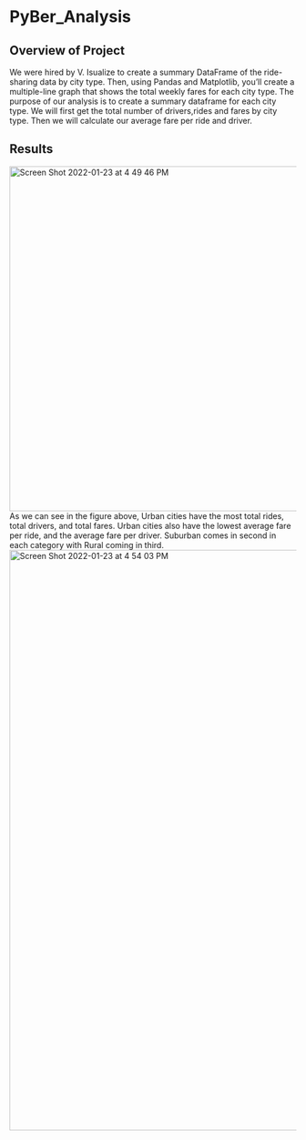 # PyBer_Analysis
## Overview of Project
We were hired by V. Isualize to create a summary DataFrame of the ride-sharing data by city type. Then, using Pandas and Matplotlib, you’ll create a multiple-line graph that shows the total weekly fares for each city type. The purpose of our analysis is to create a summary dataframe for each city type. We will first get the total number of drivers,rides and fares by city type. Then we will calculate our average fare per ride and driver. 
## Results
<img width="606" alt="Screen Shot 2022-01-23 at 4 49 46 PM" src="https://user-images.githubusercontent.com/95194554/150702214-6251c99b-4e61-4b5d-b66c-8e0285ff22ea.png">
As we can see in the figure above, Urban cities have the most total rides, total drivers, and total fares. Urban cities also have the lowest average fare per ride, and the average fare per driver. Suburban comes in second in each category with Rural coming in third. 
<img width="1020" alt="Screen Shot 2022-01-23 at 4 54 03 PM" src="https://user-images.githubusercontent.com/95194554/150702284-e6b94559-f50a-470c-a0dd-cccc6fd2f870.png">
